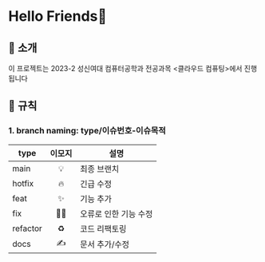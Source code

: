 # Hello Friends👋

## 👋 소개
이 프로젝트는 2023-2 성신여대 컴퓨터공학과 전공과목 <클라우드 컴퓨팅>에서 진행됩니다

## 💬 규칙
### 1. branch naming: type/이슈번호-이슈목적 <br>
|type|이모지|설명|
|------|:------:|------|
|main|💡|최종 브랜치|
|hotfix|🔥|긴급 수정|
|feat|✨|기능 추가|
|fix|👩‍🔧|오류로 인한 기능 수정|
|refactor|♻️|코드 리팩토링|
|docs|✍️|문서 추가/수정|

